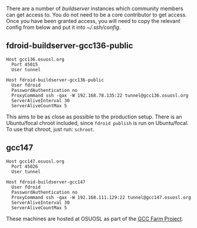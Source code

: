 There are a number of _buildserver_ instances which community members can get
access to.  You do not need to be a core contributor to get access.  Once you have been granted access, you will need to copy the relevant config from below and put it into _~/.ssh/config_.


## fdroid-buildserver-gcc136-public

```config
Host gcc136.osuosl.org
  Port 45015
  User tunnel

Host fdroid-buildserver-gcc136-public
  User fdroid
  PasswordAuthentication no 
  ProxyCommand ssh -qax -W 192.168.78.135:22 tunnel@gcc136.osuosl.org
  ServerAliveInterval 30
  ServerAliveCountMax 5
```

This aims to be as close as possible to the production setup.  There is an Ubuntu/focal chroot included, since `fdroid publish` is run on Ubuntu/focal.  To use that chroot, just run: `schroot`.


## gcc147

```config
Host gcc147.osuosl.org
  Port 45026
  User tunnel

Host fdroid-buildserver-gcc147
  User fdroid
  PasswordAuthentication no 
  ProxyCommand ssh -qax -W 192.168.111.129:22 tunnel@gcc147.osuosl.org
  ServerAliveInterval 30
  ServerAliveCountMax 5

```

These machines are hosted at OSUOSL as part of the [GCC Farm Project](https://cfarm.tetaneutral.net/machines/list/).